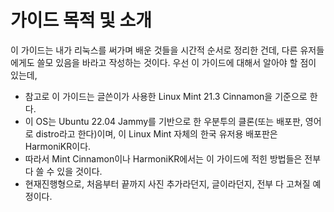 # 가이드 목적 및 소개
이 가이드는 내가 리눅스를 써가며 배운 것들을 시간적 순서로 정리한 건데, 다른 유저들에게도 쓸모 있음을 바라고 작성하는 것이다.
우선 이 가이드에 대해서 알아야 할 점이 있는데, 
- 참고로 이 가이드는 글쓴이가 사용한 Linux Mint 21.3 Cinnamon을 기준으로 한다.
- 이 OS는 Ubuntu 22.04 Jammy를 기반으로 한 우분투의 클론(또는 배포판, 영어로 distro라고 한다)이며, 이 Linux Mint 자체의 한국 유저용 배포판은 HarmoniKR이다. 
- 따라서 Mint Cinnamon이나 HarmoniKR에서는 이 가이드에 적힌 방법들은 전부 다 쓸 수 있을 것이다.
- 현재진행형으로, 처음부터 끝까지 사진 추가라던지, 글이라던지, 전부 다 고쳐질 예정이다.


